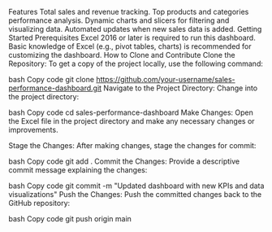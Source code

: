 Features
Total sales and revenue tracking.
Top products and categories performance analysis.
Dynamic charts and slicers for filtering and visualizing data.
Automated updates when new sales data is added.
Getting Started
Prerequisites
Excel 2016 or later is required to run this dashboard.
Basic knowledge of Excel (e.g., pivot tables, charts) is recommended for customizing the dashboard.
How to Clone and Contribute
Clone the Repository: To get a copy of the project locally, use the following command:

bash
Copy code
git clone https://github.com/your-username/sales-performance-dashboard.git
Navigate to the Project Directory: Change into the project directory:

bash
Copy code
cd sales-performance-dashboard
Make Changes: Open the Excel file in the project directory and make any necessary changes or improvements.

Stage the Changes: After making changes, stage the changes for commit:

bash
Copy code
git add .
Commit the Changes: Provide a descriptive commit message explaining the changes:

bash
Copy code
git commit -m "Updated dashboard with new KPIs and data visualizations"
Push the Changes: Push the committed changes back to the GitHub repository:

bash
Copy code
git push origin main
